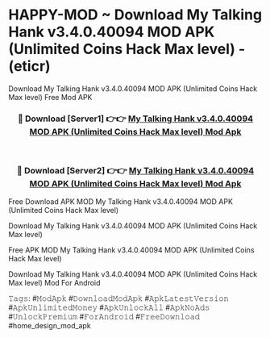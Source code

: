 # HAPPY-MOD ~ Download My Talking Hank v3.4.0.40094 MOD APK (Unlimited Coins Hack Max level) - (eticr)
Download My Talking Hank v3.4.0.40094 MOD APK (Unlimited Coins Hack Max level) Free Mod APK

<div align="center">
<h3>🔴 Download [Server1] 👉👉 <a href="https://apk-comot.site?title=My_Talking_Hank_v3.4.0.40094_MOD_APK_(Unlimited_Coins_Hack_Max_level)">My Talking Hank v3.4.0.40094 MOD APK (Unlimited Coins Hack Max level) Mod Apk</a></h3><br>

<h3>🔴 Download [Server2] 👉👉 <a href="https://apk-comot.site?title=My_Talking_Hank_v3.4.0.40094_MOD_APK_(Unlimited_Coins_Hack_Max_level)">My Talking Hank v3.4.0.40094 MOD APK (Unlimited Coins Hack Max level) Mod Apk</a></h3>
</div>


Free Download APK MOD My Talking Hank v3.4.0.40094 MOD APK (Unlimited Coins Hack Max level)

Download My Talking Hank v3.4.0.40094 MOD APK (Unlimited Coins Hack Max level) 

Free APK MOD My Talking Hank v3.4.0.40094 MOD APK (Unlimited Coins Hack Max level) 

Download My Talking Hank v3.4.0.40094 MOD APK (Unlimited Coins Hack Max level) Mod For Android

𝚃𝚊𝚐𝚜: #𝙼𝚘𝚍𝙰𝚙𝚔 #𝙳𝚘𝚠𝚗𝚕𝚘𝚊𝚍𝙼𝚘𝚍𝙰𝚙𝚔 #𝙰𝚙𝚔𝙻𝚊𝚝𝚎𝚜𝚝𝚅𝚎𝚛𝚜𝚒𝚘𝚗 #𝙰𝚙𝚔𝚄𝚗𝚕𝚒𝚖𝚒𝚝𝚎𝚍𝙼𝚘𝚗𝚎𝚢 #𝙰𝚙𝚔𝚄𝚗𝚕𝚘𝚌𝚔𝙰𝚕𝚕 #𝙰𝚙𝚔𝙽𝚘𝙰𝚍𝚜 #𝚄𝚗𝚕𝚘𝚌𝚔𝙿𝚛𝚎𝚖𝚒𝚞𝚖 #𝙵𝚘𝚛𝙰𝚗𝚍𝚛𝚘𝚒𝚍 #𝙵𝚛𝚎𝚎𝙳𝚘𝚠𝚗𝚕𝚘𝚊𝚍 #home_design_mod_apk